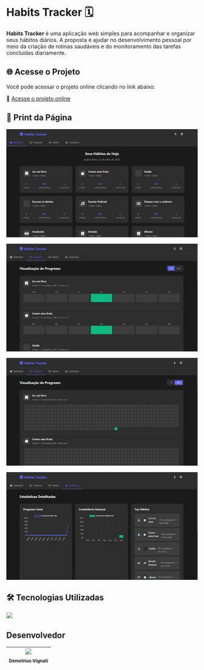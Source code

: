 # Habits Tracker 🗓️

**Habits Tracker** é uma aplicação web simples para acompanhar e organizar seus hábitos diários. A proposta é ajudar no desenvolvimento pessoal por meio da criação de rotinas saudáveis e do monitoramento das tarefas concluídas diariamente.

## 🌐 Acesse o Projeto

Você pode acessar o projeto online clicando no link abaixo:

🔗 [Acesse o projeto online](https://habits-tracker-vert.vercel.app/)


## 📸 Print da Página

![Preview do site](./screenshot-tela-principal.png)

![Preview do site](./screenshot-semanal.png)

![Preview do site](./screenshot-anual.png)

![Preview do site](./screenshot-estatisticas.png)

## 🛠️ Tecnologias Utilizadas

<p align="left">
  <a href="#">
    <img src="https://skillicons.dev/icons?i=html,css,js" />
  </a>
</p>

## Desenvolvedor

| [<img src="https://avatars.githubusercontent.com/u/22012261?s=400&v=4" width=115><br><sub>Demetrius Vignati</sub>](https://github.com/demetriusvas) |
| :---: |